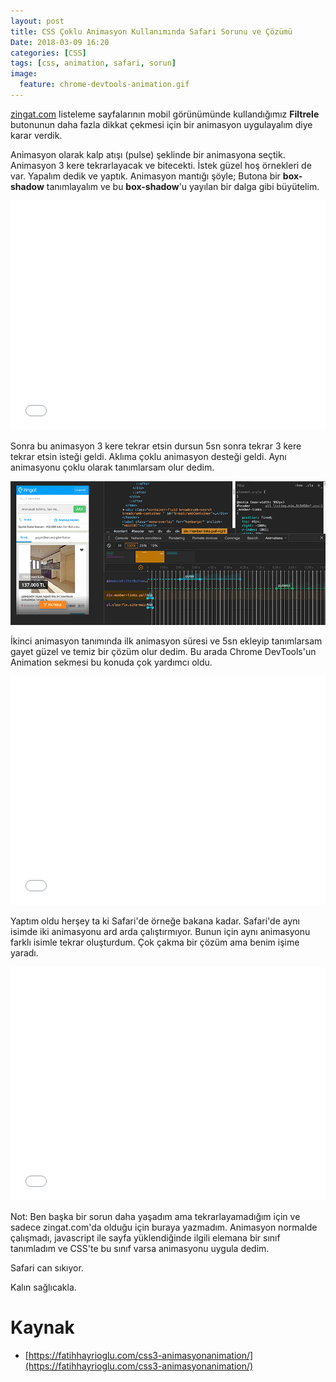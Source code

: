 ```yaml
---
layout: post
title: CSS Çoklu Animasyon Kullanımında Safari Sorunu ve Çözümü
Date: 2018-03-09 16:20
categories: [CSS]
tags: [css, animation, safari, sorun]
image:
  feature: chrome-devtools-animation.gif
---
```


[zingat.com](http://zingat.com) listeleme sayfalarının mobil görünümünde kullandığımız **Filtrele** butonunun daha fazla dikkat çekmesi için bir animasyon uygulayalım diye karar verdik.

Animasyon olarak kalp atışı (pulse) şeklinde bir animasyona seçtik. Animasyon 3 kere tekrarlayacak ve bitecekti. İstek güzel hoş örnekleri de var. Yapalım dedik ve yaptık. Animasyon mantığı şöyle; Butona bir **box-shadow** tanımlayalım ve bu **box-shadow**'u yayılan bir dalga gibi büyütelim.

<iframe height='367' scrolling='no' title='YeJeKQ' src='//codepen.io/fatihhayri/embed/YeJeKQ/?height=367&theme-id=13521&default-tab=css,result&embed-version=2' frameborder='no' allowtransparency='true' allowfullscreen='true' style='width: 100%;'>See the Pen <a href='https://codepen.io/fatihhayri/pen/YeJeKQ/'>YeJeKQ</a> by Fatih  (<a href='https://codepen.io/fatihhayri'>@fatihhayri</a>) on <a href='https://codepen.io'>CodePen</a>.
</iframe>

Sonra bu animasyon 3 kere tekrar etsin dursun 5sn sonra tekrar 3 kere tekrar etsin isteği geldi. Aklıma çoklu animasyon desteği geldi. Aynı animasyonu çoklu olarak tanımlarsam olur dedim. 

![chrome devtools amination](/images/chrome-devtools-animation.gif)

İkinci animasyon tanımında ilk animasyon süresi ve 5sn ekleyip tanımlarsam gayet güzel ve temiz bir çözüm olur dedim. Bu arada Chrome DevTools'un Animation sekmesi bu konuda çok yardımcı oldu.

<iframe height='366' scrolling='no' title='Kalp atışı animasyonu' src='//codepen.io/fatihhayri/embed/KoKeoj/?height=366&theme-id=13521&default-tab=css,result&embed-version=2' frameborder='no' allowtransparency='true' allowfullscreen='true' style='width: 100%;'>See the Pen <a href='https://codepen.io/fatihhayri/pen/KoKeoj/'>Kalp atışı animasyonu</a> by Fatih  (<a href='https://codepen.io/fatihhayri'>@fatihhayri</a>) on <a href='https://codepen.io'>CodePen</a>.
</iframe>

Yaptım oldu herşey ta ki Safari'de örneğe bakana kadar. Safari'de aynı isimde iki animasyonu ard arda çalıştırmıyor. Bunun için aynı animasyonu farklı isimle tekrar oluşturdum. Çok çakma bir çözüm ama benim işime yaradı. 

<iframe height='374' scrolling='no' title='Kalp atışı animasyonu' src='//codepen.io/fatihhayri/embed/bvGXrW/?height=374&theme-id=13521&default-tab=css,result&embed-version=2' frameborder='no' allowtransparency='true' allowfullscreen='true' style='width: 100%;'>See the Pen <a href='https://codepen.io/fatihhayri/pen/bvGXrW/'>Kalp atışı animasyonu</a> by Fatih  (<a href='https://codepen.io/fatihhayri'>@fatihhayri</a>) on <a href='https://codepen.io'>CodePen</a>.
</iframe>

Not: Ben başka bir sorun daha yaşadım ama tekrarlayamadığım için ve sadece zingat.com'da olduğu için buraya yazmadım. Animasyon normalde çalışmadı, javascript ile sayfa yüklendiğinde ilgili elemana bir sınıf tanımladım ve CSS'te bu sınıf varsa animasyonu uygula dedim.

Safari can sıkıyor.

Kalın sağlıcakla.

# Kaynak
 - [https://fatihhayrioglu.com/css3-animasyonanimation/](https://fatihhayrioglu.com/css3-animasyonanimation/)